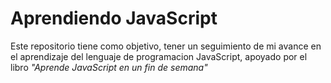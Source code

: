 # Aprendiendo JavaScript

Este repositorio tiene como objetivo, tener un seguimiento de mi avance en el aprendizaje del lenguaje de programacion JavaScript, 
apoyado por el libro *"Aprende JavaScript en un fin de semana"*

